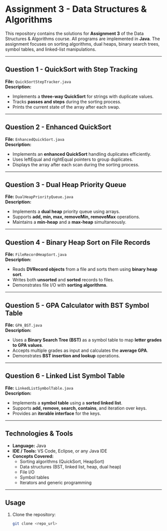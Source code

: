 # Assignment 3 - Data Structures & Algorithms

This repository contains the solutions for **Assignment 3** of the Data Structures & Algorithms course. All programs are implemented in **Java**. The assignment focuses on sorting algorithms, dual heaps, binary search trees, symbol tables, and linked-list manipulations.

---

## **Question 1 - QuickSort with Step Tracking**
**File:** `QuickSortStepTracker.java`  
**Description:**  
- Implements a **three-way QuickSort** for strings with duplicate values.  
- Tracks **passes and steps** during the sorting process.  
- Prints the current state of the array after each swap.

---

## **Question 2 - Enhanced QuickSort**
**File:** `EnhancedQuickSort.java`  
**Description:**  
- Implements an **enhanced QuickSort** handling duplicates efficiently.  
- Uses leftEqual and rightEqual pointers to group duplicates.  
- Displays the array after each scan during the sorting process.

---

## **Question 3 - Dual Heap Priority Queue**
**File:** `DualHeapPriorityQueue.java`  
**Description:**  
- Implements a **dual heap** priority queue using arrays.  
- Supports **add, min, max, removeMin, removeMax** operations.  
- Maintains a **min-heap** and a **max-heap** simultaneously.

---

## **Question 4 - Binary Heap Sort on File Records**
**File:** `FileRecordHeapSort.java`  
**Description:**  
- Reads **DVRecord objects** from a file and sorts them using **binary heap sort**.  
- Writes both **unsorted** and **sorted** records to files.  
- Demonstrates file I/O with **sorting algorithms**.

---

## **Question 5 - GPA Calculator with BST Symbol Table**
**File:** `GPA_BST.java`  
**Description:**  
- Uses a **Binary Search Tree (BST)** as a symbol table to map **letter grades to GPA values**.  
- Accepts multiple grades as input and calculates the **average GPA**.  
- Demonstrates **BST insertion and lookup** operations.

---

## **Question 6 - Linked List Symbol Table**
**File:** `LinkedListSymbolTable.java`  
**Description:**  
- Implements a **symbol table** using a **sorted linked list**.  
- Supports **add, remove, search, contains**, and iteration over keys.  
- Provides an **iterable interface** for the keys.

---

## **Technologies & Tools**
- **Language:** Java  
- **IDE / Tools:** VS Code, Eclipse, or any Java IDE  
- **Concepts Covered:**  
  - Sorting algorithms (QuickSort, HeapSort)  
  - Data structures (BST, linked list, heap, dual heap)  
  - File I/O  
  - Symbol tables  
  - Iterators and generic programming

---

## **Usage**
1. Clone the repository:  
   ```bash
   git clone <repo_url>

